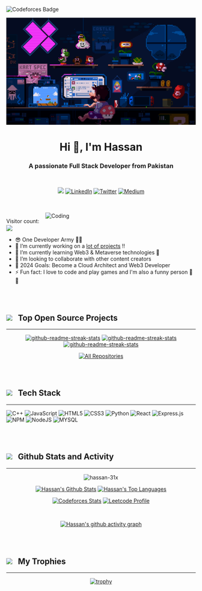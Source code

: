 ![Codeforces Badge](https://codeforces-readme-stats.vercel.app/api/badge?username=hassan-31x)

<img src="./assets/ezgif.com-gif-maker.gif" alt="banner">

<h1 align="center">Hi 👋, I'm Hassan</h1>
<h3 align="center">A passionate Full Stack Developer from Pakistan</h3><br>
<!-- Social icons section -->
<p align="center">
<a href="https://hassan-dev31.vercel.app"><img src="https://img.shields.io/badge/personal website-F15B2A?style=for-the-badge&logo=firefox&logoColor=white"/></a>
  <a href=https://www.linkedin.com/in/mhassan31x"><img  alt="LinkedIn" title="LinkedIn" src="https://img.shields.io/badge/LinkedIn-0b5fbb?style=for-the-badge&logo=linkedin&logoColor=white"/></a>
  <a href="https://x.com/hassan_dev31"><img  alt="Twitter" title="Twitter" src="https://img.shields.io/badge/twitter-1c96e9?style=for-the-badge&logo=twitter&logoColor=white"/></a>
  <a href="https://medium.com/"><img  alt="Medium" title="Medium" src="https://img.shields.io/badge/Medium-000?style=for-the-badge&logo=medium&logoColor=white"/></a>
</p>

<br />
<br />

<img align="right" alt="Coding" width="400" src="https://miro.medium.com/max/1360/0*7Q3yvSIv_t0ioJ-Z.gif">


<div align='left'>
<p align="left"> 
   Visitor count:
   
   <img src="https://profile-counter.glitch.me/hassan-31x/count.svg" align="center"/> 
 </p></div>

- 😎 One Developer Army 💪💪
- 🔭 I’m currently working on a [lot of projects](https://github.com/hassan-31x?tab=repositories) !!
- 🌱 I’m currently learning Web3 & Metaverse technologies 🤣
- 👯 I’m looking to collaborate with other content creators
- 🥅 2024 Goals: Become a Cloud Architect and Web3 Developer
- ⚡ Fun fact: I love to code and play games and I'm also a funny person 🤣🤣


<br />
<br />

<h2><img src="https://media.giphy.com/media/ES9cAJlcxblRESzOH1/giphy.gif" width="50px"> &nbsp; Top Open Source Projects</h2>
<hr></hr>

<div align="center" >
  <p>
    <a href="https://github.com/hassan-31x/nextjs-starter-kit"><img width="278" src="https://denvercoder1-github-readme-stats.vercel.app/api/pin/?username=hassan-31x&repo=nextjs-starter-kit&theme=react&bg_color=1F222E&title_color=4E96FFFF&hide_border=true&icon_color=4e96ff&show_icons=false" alt="github-readme-streak-stats"></a>
    <a href="https://github.com/hassan-31x/algo-visualizer"><img width="278" src="https://denvercoder1-github-readme-stats.vercel.app/api/pin/?username=hassan-31x&repo=algo-visualizer&theme=react&bg_color=1F222E&title_color=4E96FFFF&hide_border=true&icon_color=4e96ff&show_icons=false" alt="github-readme-streak-stats"></a>
    <a href="https://github.com/hassan-31x/dsa-notes"><img width="278" src="https://denvercoder1-github-readme-stats.vercel.app/api/pin/?username=hassan-31x&repo=dsa-notes&theme=react&bg_color=1F222E&title_color=4E96FFFF&hide_border=true&icon_color=4e96ff&show_icons=false" alt="github-readme-streak-stats"></a>
    
  </p>

  <a href="https://github.com/hassan-31x?tab=repositories&sort=stargazers"><img alt="All Repositories" title="All Repositories" src="https://custom-icon-badges.demolab.com/badge/-Click%20Here%20For%20All%20My%20Repos-1F222E?style=for-the-badge&logoColor=white&logo=repo"/></a>

</div>


<br />
<br />

<h2><img src="https://media2.giphy.com/media/QssGEmpkyEOhBCb7e1/giphy.gif?cid=ecf05e47a0n3gi1bfqntqmob8g9aid1oyj2wr3ds3mg700bl&rid=giphy.gif" width="50px"> &nbsp; Tech Stack </h2>
<hr></hr>

![C++](https://img.shields.io/badge/c++-%2300599C.svg?style=for-the-badge&logo=c%2B%2B&logoColor=white) ![JavaScript](https://img.shields.io/badge/javascript-%23323330.svg?style=for-the-badge&logo=javascript&logoColor=%23F7DF1E) ![HTML5](https://img.shields.io/badge/html5-%23E34F26.svg?style=for-the-badge&logo=html5&logoColor=white) ![CSS3](https://img.shields.io/badge/css3-%231572B6.svg?style=for-the-badge&logo=css3&logoColor=white) ![Python](https://img.shields.io/badge/python-3670A0?style=for-the-badge&logo=python&logoColor=ffdd54) ![React](https://img.shields.io/badge/react-%2320232a.svg?style=for-the-badge&logo=react&logoColor=%2361DAFB) ![Express.js](https://img.shields.io/badge/express.js-%23404d59.svg?style=for-the-badge&logo=express&logoColor=%2361DAFB) ![NPM](https://img.shields.io/badge/NPM-%23000000.svg?style=for-the-badge&logo=npm&logoColor=white) ![NodeJS](https://img.shields.io/badge/node.js-6DA55F?style=for-the-badge&logo=node.js&logoColor=white) ![MYSQL](https://img.shields.io/badge/mysql-4479A1?style=for-the-badge&logo=mysql&logoColor=white)


<br />
<br />

<h2><img src="https://media.giphy.com/media/KzJkzjggfGN5Py6nkT/giphy.gif" width="50px"> &nbsp; Github Stats and Activity</h2>
<hr></hr>

<div align="center" >

<p><img align="center" src="https://github-readme-streak-stats.herokuapp.com/?user=hassan-31x&" alt="hassan-31x" /></p>


  <a href="https://github.com/anuraghazra/github-readme-stats"><img alt="Hassan's Github Stats" src="https://denvercoder1-github-readme-stats.vercel.app/api/?username=hassan-31x&show_icons=true&include_all_commits=true&count_private=true&theme=react&hide_border=true&bg_color=1F222E&title_color=4E96FFFF&icon_color=F8D866" height="192px"/></a>
  <a href="https://github.com/anuraghazra/github-readme-stats"><img alt="Hassan's Top Languages" src="https://denvercoder1-github-readme-stats.vercel.app/api/top-langs/?username=hassan-31x&langs_count=8&layout=compact&theme=react&hide_border=true&bg_color=1F222E&title_color=4E96FFFF&icon_color=F8D866&hide=Jupyter%20Notebook,Roff" height="192px"/></a>
  <br/>


  [![Codeforces Stats](https://codeforces-readme-stats.vercel.app/api/card?username=hassan-31x&theme=dark)](https://codeforces.com/profile/hassan-31x)
  [![Leetcode Profile](https://leetcode.card.workers.dev/Hassan031?theme=dark&font=baloo&extension=null)](https://leetcode.com/u/Hassan031/)

  <br />

[![Hassan's github activity graph](https://github-readme-activity-graph.vercel.app/graph?username=hassan-31x&bg_color=20222e&color=4e96ff&line=4783de&point=ffffff&area=true&hide_border=true)](https://github.com/ashutosh00710/github-readme-activity-graph)

</div>

<br />
<br />

<h2><img src="https://media.giphy.com/media/HwBlFQZFcAoUcPHZdX/giphy.gif" width="50px"> &nbsp; My Trophies</h2>
<hr></hr>

<div align="center" >

[![trophy](https://github-profile-trophy.vercel.app/?username=hassan-31x&theme=onedark)](https://github.com/ryo-ma/github-profile-trophy)
</div>
